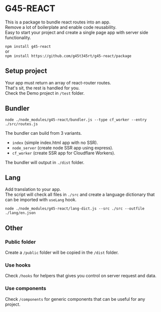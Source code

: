 # G45-REACT

This is a package to bundle react routes into an app.  
Remove a lot of boilerplate and enable code reusability.  
Easy to start your project and create a single page app with server side functionality.  

`npm install g45-react`  
or  
`npm install https://github.com/g45t345rt/g45-react/package`  

## Setup project

Your app must return an array of react-router routes.  
That's sit, the rest is handled for you.  
Check the Demo project in `/test` folder.  

## Bundler

`node ./node_modules/g45-react/bundler.js --type cf_worker --entry ./src/routes.js`

The bundler can build from 3 variants.  

- `index` (simple index.html app with no SSR).
- `node_server` (create node SSR app using express).
- `cf_worker` (create SSR app for Cloudflare Workers).

The bundler will output in `./dist` folder.  

## Lang

Add translation to your app.  
The script will check all files in `./src` and create a language dictionary that can be imported with `useLang` hook.  

`node ./node_modules/g45-react/lang-dict.js --src ./src --outfile ./lang/en.json`

## Other

### Public folder

Create a `/public` folder will be copied in the `/dist` folder.

### Use hooks

Check `/hooks` for helpers that gives you control on server request and data.

### Use components

Check `/components` for generic components that can be useful for any project.
